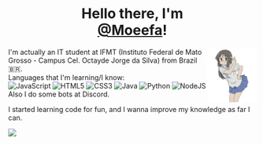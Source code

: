 <h1 align="center">Hello there, I'm <br/> <a href="https://github.com/Moeefa">@Moeefa</a>!</h1>

<img align="right" width="100" src="/assets/20220202_104532.png"></img>
I'm actually an IT student at IFMT (Instituto Federal de Mato Grosso - Campus Cel. Octayde Jorge da Silva) from Brazil :brazil:.
<br/>Languages that I'm learning/I know:
<br/>
![JavaScript](https://img.shields.io/badge/-JavaScript-eee?style=flat&logo=javascript&color=222222&logoColor=DD9C25)
![HTML5](http://img.shields.io/badge/-HTML5-eee?style=flat&color=222222&logo=html5&logoColor=E34F26)
![CSS3](http://img.shields.io/badge/-CSS3-eee?style=flat&color=222222&logo=css3&logoColor=1572B6)
![Java](http://img.shields.io/badge/-Java-eee?style=flat&color=222222&logo=java&logoColor=007396)
![Python](http://img.shields.io/badge/-Python-eee?style=flat&color=222222&logo=python&logoColor=3776AB)
![NodeJS](http://img.shields.io/badge/-NodeJS-eee?style=flat&color=222222&logo=nodedotjs)
<br/>
Also I do some bots at Discord.

I started learning code for fun, and I wanna improve my knowledge as far I can. 

<img height="180em" src="https://github-readme-stats.vercel.app/api?username=Moeefa&show_icons=true&theme=dark&include_all_commits=true&count_private=true"/> 
